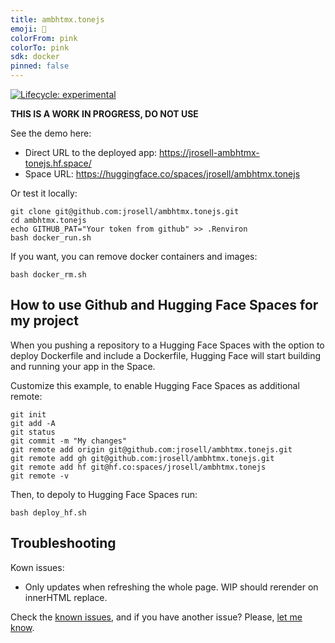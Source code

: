 ```yaml
---
title: ambhtmx.tonejs
emoji: 🏃
colorFrom: pink
colorTo: pink
sdk: docker
pinned: false
---
```


<!-- badges: start -->

[![Lifecycle:
experimental](https://img.shields.io/badge/lifecycle-experimental-orange.svg)](https://www.tidyverse.org/lifecycle/#experimental)

<!-- badges: end -->

**THIS IS A WORK IN PROGRESS, DO NOT USE**

See the demo here: 

* Direct URL to the deployed app: https://jrosell-ambhtmx-tonejs.hf.space/
* Space URL: https://huggingface.co/spaces/jrosell/ambhtmx.tonejs

Or test it locally:

```
git clone git@github.com:jrosell/ambhtmx.tonejs.git
cd ambhtmx.tonejs
echo GITHUB_PAT="Your token from github" >> .Renviron
bash docker_run.sh
```

If you want, you can remove docker containers and images:
```
bash docker_rm.sh
```

## How to use Github and Hugging Face Spaces for my project

When you pushing a repository to a Hugging Face Spaces with the option to deploy Dockerfile and include a Dockerfile, Hugging Face will start building and running your app in the Space.

Customize this example, to enable Hugging Face Spaces as additional remote:

```
git init
git add -A
git status
git commit -m "My changes"
git remote add origin git@github.com:jrosell/ambhtmx.tonejs.git
git remote add gh git@github.com:jrosell/ambhtmx.tonejs.git
git remote add hf git@hf.co:spaces/jrosell/ambhtmx.tonejs
git remote -v
```

Then, to depoly to Hugging Face Spaces run:

```
bash deploy_hf.sh
```

## Troubleshooting

Kown issues:

* Only updates when refreshing the whole page. WIP should rerender on innerHTML replace.

Check the [known issues](https://github.com/jrosell/ambhtmx/issues), and if you have another issue? Please, [let me know](https://github.com/jrosell/ambhtmx/issues).

